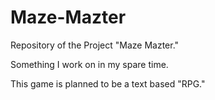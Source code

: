 # Maze-Mazter
Repository of the Project "Maze Mazter."

Something I work on in my spare time.

This game is planned to be a text based "RPG."

  
